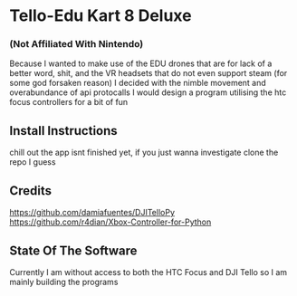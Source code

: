 # Tello-Edu Kart 8 Deluxe
### (Not Affiliated With Nintendo)
Because I wanted to make use of the EDU drones that are for lack of a better word,
shit, and the VR headsets that do not even support steam (for some god forsaken 
reason) I decided with the nimble movement and overabundance of api protocalls 
I would design a program utilising the htc focus controllers for a bit of fun
## Install Instructions
chill out the app isnt finished yet, if you just wanna investigate clone the repo I guess
## Credits
https://github.com/damiafuentes/DJITelloPy
https://github.com/r4dian/Xbox-Controller-for-Python
## State Of The Software
Currently I am without access to both the HTC Focus and DJI Tello 
so I am mainly building the programs
